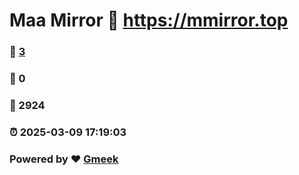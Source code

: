 # Maa Mirror :link: https://mmirror.top 
### :page_facing_up: [3](https://mmirror.top/tag.html) 
### :speech_balloon: 0 
### :hibiscus: 2924 
### :alarm_clock: 2025-03-09 17:19:03 
### Powered by :heart: [Gmeek](https://github.com/Meekdai/Gmeek)
